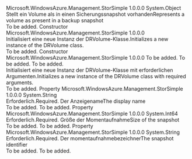 <Type Name="DRVolume" FullName="Microsoft.WindowsAzure.Management.StorSimple.Models.DRVolume">
  <TypeSignature Language="C#" Value="public class DRVolume" />
  <TypeSignature Language="ILAsm" Value=".class public auto ansi beforefieldinit DRVolume extends System.Object" />
  <TypeSignature Language="DocId" Value="T:Microsoft.WindowsAzure.Management.StorSimple.Models.DRVolume" />
  <TypeSignature Language="VB.NET" Value="Public Class DRVolume" />
  <TypeSignature Language="F#" Value="type DRVolume = class" />
  <AssemblyInfo>
    <AssemblyName>Microsoft.WindowsAzure.Management.StorSimple</AssemblyName>
    <AssemblyVersion>1.0.0.0</AssemblyVersion>
  </AssemblyInfo>
  <Base>
    <BaseTypeName>System.Object</BaseTypeName>
  </Base>
  <Interfaces />
  <Docs>
    <summary>
            <span data-ttu-id="9242c-101">Stellt ein Volume als in einen Sicherungssnapshot vorhanden</span><span class="sxs-lookup"><span data-stu-id="9242c-101">Represents a volume as present in a backup snapshot</span></span>
            </summary>
    <remarks>To be added.</remarks>
  </Docs>
  <Members>
    <Member MemberName=".ctor">
      <MemberSignature Language="C#" Value="public DRVolume ();" />
      <MemberSignature Language="ILAsm" Value=".method public hidebysig specialname rtspecialname instance void .ctor() cil managed" />
      <MemberSignature Language="DocId" Value="M:Microsoft.WindowsAzure.Management.StorSimple.Models.DRVolume.#ctor" />
      <MemberSignature Language="VB.NET" Value="Public Sub New ()" />
      <MemberType>Constructor</MemberType>
      <AssemblyInfo>
        <AssemblyName>Microsoft.WindowsAzure.Management.StorSimple</AssemblyName>
        <AssemblyVersion>1.0.0.0</AssemblyVersion>
      </AssemblyInfo>
      <Parameters />
      <Docs>
        <summary>
            <span data-ttu-id="9242c-102">Initialisiert eine neue Instanz der DRVolume-Klasse.</span><span class="sxs-lookup"><span data-stu-id="9242c-102">Initializes a new instance of the DRVolume class.</span></span>
            </summary>
        <remarks>To be added.</remarks>
      </Docs>
    </Member>
    <Member MemberName=".ctor">
      <MemberSignature Language="C#" Value="public DRVolume (string displayName, long size, string snapshotId);" />
      <MemberSignature Language="ILAsm" Value=".method public hidebysig specialname rtspecialname instance void .ctor(string displayName, int64 size, string snapshotId) cil managed" />
      <MemberSignature Language="DocId" Value="M:Microsoft.WindowsAzure.Management.StorSimple.Models.DRVolume.#ctor(System.String,System.Int64,System.String)" />
      <MemberSignature Language="VB.NET" Value="Public Sub New (displayName As String, size As Long, snapshotId As String)" />
      <MemberSignature Language="F#" Value="new Microsoft.WindowsAzure.Management.StorSimple.Models.DRVolume : string * int64 * string -&gt; Microsoft.WindowsAzure.Management.StorSimple.Models.DRVolume" Usage="new Microsoft.WindowsAzure.Management.StorSimple.Models.DRVolume (displayName, size, snapshotId)" />
      <MemberType>Constructor</MemberType>
      <AssemblyInfo>
        <AssemblyName>Microsoft.WindowsAzure.Management.StorSimple</AssemblyName>
        <AssemblyVersion>1.0.0.0</AssemblyVersion>
      </AssemblyInfo>
      <Parameters>
        <Parameter Name="displayName" Type="System.String" />
        <Parameter Name="size" Type="System.Int64" />
        <Parameter Name="snapshotId" Type="System.String" />
      </Parameters>
      <Docs>
        <param name="displayName">To be added.</param>
        <param name="size">To be added.</param>
        <param name="snapshotId">To be added.</param>
        <summary>
            <span data-ttu-id="9242c-103">Initialisiert eine neue Instanz der DRVolume-Klasse mit erforderlichen Argumenten.</span><span class="sxs-lookup"><span data-stu-id="9242c-103">Initializes a new instance of the DRVolume class with required arguments.</span></span>
            </summary>
        <remarks>To be added.</remarks>
      </Docs>
    </Member>
    <Member MemberName="DisplayName">
      <MemberSignature Language="C#" Value="public string DisplayName { get; set; }" />
      <MemberSignature Language="ILAsm" Value=".property instance string DisplayName" />
      <MemberSignature Language="DocId" Value="P:Microsoft.WindowsAzure.Management.StorSimple.Models.DRVolume.DisplayName" />
      <MemberSignature Language="VB.NET" Value="Public Property DisplayName As String" />
      <MemberSignature Language="F#" Value="member this.DisplayName : string with get, set" Usage="Microsoft.WindowsAzure.Management.StorSimple.Models.DRVolume.DisplayName" />
      <MemberType>Property</MemberType>
      <AssemblyInfo>
        <AssemblyName>Microsoft.WindowsAzure.Management.StorSimple</AssemblyName>
        <AssemblyVersion>1.0.0.0</AssemblyVersion>
      </AssemblyInfo>
      <ReturnValue>
        <ReturnType>System.String</ReturnType>
      </ReturnValue>
      <Docs>
        <summary>
            <span data-ttu-id="9242c-104">Erforderlich.</span><span class="sxs-lookup"><span data-stu-id="9242c-104">Required.</span></span> <span data-ttu-id="9242c-105">Der Anzeigename</span><span class="sxs-lookup"><span data-stu-id="9242c-105">The display name</span></span>
            </summary>
        <value>To be added.</value>
        <remarks>To be added.</remarks>
      </Docs>
    </Member>
    <Member MemberName="Size">
      <MemberSignature Language="C#" Value="public long Size { get; set; }" />
      <MemberSignature Language="ILAsm" Value=".property instance int64 Size" />
      <MemberSignature Language="DocId" Value="P:Microsoft.WindowsAzure.Management.StorSimple.Models.DRVolume.Size" />
      <MemberSignature Language="VB.NET" Value="Public Property Size As Long" />
      <MemberSignature Language="F#" Value="member this.Size : int64 with get, set" Usage="Microsoft.WindowsAzure.Management.StorSimple.Models.DRVolume.Size" />
      <MemberType>Property</MemberType>
      <AssemblyInfo>
        <AssemblyName>Microsoft.WindowsAzure.Management.StorSimple</AssemblyName>
        <AssemblyVersion>1.0.0.0</AssemblyVersion>
      </AssemblyInfo>
      <ReturnValue>
        <ReturnType>System.Int64</ReturnType>
      </ReturnValue>
      <Docs>
        <summary>
            <span data-ttu-id="9242c-106">Erforderlich.</span><span class="sxs-lookup"><span data-stu-id="9242c-106">Required.</span></span> <span data-ttu-id="9242c-107">Größe der Momentaufnahme</span><span class="sxs-lookup"><span data-stu-id="9242c-107">Size of the snapshot</span></span>
            </summary>
        <value>To be added.</value>
        <remarks>To be added.</remarks>
      </Docs>
    </Member>
    <Member MemberName="SnapshotId">
      <MemberSignature Language="C#" Value="public string SnapshotId { get; set; }" />
      <MemberSignature Language="ILAsm" Value=".property instance string SnapshotId" />
      <MemberSignature Language="DocId" Value="P:Microsoft.WindowsAzure.Management.StorSimple.Models.DRVolume.SnapshotId" />
      <MemberSignature Language="VB.NET" Value="Public Property SnapshotId As String" />
      <MemberSignature Language="F#" Value="member this.SnapshotId : string with get, set" Usage="Microsoft.WindowsAzure.Management.StorSimple.Models.DRVolume.SnapshotId" />
      <MemberType>Property</MemberType>
      <AssemblyInfo>
        <AssemblyName>Microsoft.WindowsAzure.Management.StorSimple</AssemblyName>
        <AssemblyVersion>1.0.0.0</AssemblyVersion>
      </AssemblyInfo>
      <ReturnValue>
        <ReturnType>System.String</ReturnType>
      </ReturnValue>
      <Docs>
        <summary>
            <span data-ttu-id="9242c-108">Erforderlich.</span><span class="sxs-lookup"><span data-stu-id="9242c-108">Required.</span></span> <span data-ttu-id="9242c-109">Der momentaufnahmebezeichner</span><span class="sxs-lookup"><span data-stu-id="9242c-109">The snapshot identifier</span></span>
            </summary>
        <value>To be added.</value>
        <remarks>To be added.</remarks>
      </Docs>
    </Member>
  </Members>
</Type>